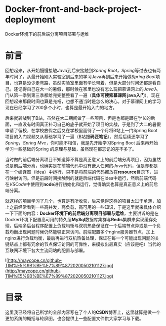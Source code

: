 # Docker-front-and-back-project-deployment
Docker环境下的前后端分离项目部署与运维

# 前言

回想起来，从开始慢慢接触*Java*到后来接触到*Spring Boot*，*Spring*等过去也有两年时间了，从最开始刚入实验室到后来的学习Java再到后来开始做*Spring Boot*项目，也算是没少走弯路，虽然实验室里面有学长带着，但是大部分时间还都是看自己。还记得自己在大一的暑假，那时候在家里也没有怎么玩把慕课网上的*Java*入门从第一季到第三季都给完完整整看了一遍（**具体可搜索慕课网 java入门**），现在回想起来那段时间也算是充裕，也想不通当时是怎么的决心。对于慕课网上的学习现在已经学习了200多个小时，也算是最开始入门的地方。

后来就转战到了B站，虽然在大二期间做了一些项目，但是也都是跟在学长的后面，一直没有时间真正补习自己的底子就开始了项目的实战，于是到了大二的暑假申请了留校，在学校放假之后又在学校里面待了一个月将B站上一门Spring Boot项目的入门视频又从基础学习了一遍（B站搜**码匠笔记**），然后后续还学习了*Spring*，*Spring Mvc*，你可能不相信，我是先开始学习Spring Boot 后来再开始学习一些基础的Spring 的原理与基础，虽然现在都忘记的差不多了。

当时做的前后端分离项目不知道算不算是真正意义上的前后端分离项目，因为虽然说是前后端分离，也确实是在前端代码中没有嵌入任何的*Java*代码，但是却都是在一个编译器（Idea）中运行，只不是将前端的代码都放在**resource**目录下，进行映射访问。但是前段时间接触到的就是后端代码在idea中运行，然后前端代码在*VSCode*中使用到**node**进行初始化和运行，觉得确实也算是真正意义上的前后端分离。

就这样的项目学习了几个，也算是有所收获，后来觉得这样的项目太过于单薄，加上之前经常看到一些高并发，高负载，高可用的一些知识，于是这里就来具体介绍一下下面的内容：**Docker环境下的前后端分离项目部署与运维**，主要讲诉的是在Docker环境下配置高可用的持久层**MySql**数据库集群与**Redis**集群来实现缓存处理，后端多后台程序配置上负载均衡与双机热备保证在一个后端节点异或是一个负载均衡出现问题时候仍然能够正常访问。前端配置多个nginx服务器节点，加上nginx进行负载均衡，最后再进行双机热备处理，保证在每一个可能出现问题的关键结点上都有冗余的节点保证访问的可靠性，来模拟出最真实（应该是吧）当代的互联网环境下各大主流网站的配置与部署。

![http://maycope.cn/github-TIM%E5%9B%BE%E7%89%8720200502101127.jpg](http://maycope.cn/github-TIM%E5%9B%BE%E7%89%8720200502101127.jpg)

# 目录

这里我已经将自己所学的全部内容写在了个人的**CSDN**博客上，这里就算是做一个更加系统的概括与轮廓图，也会提供上一些配置文件供大家学习与下载。

